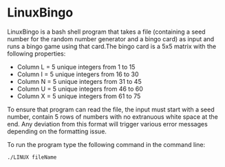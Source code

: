 # LinuxBingo
LinuxBingo is a bash shell program that takes a file (containing a seed number for the random number generator and a bingo card) as input and runs a bingo game using that card.The bingo card is a 5x5 matrix with the following properties:
* Column L = 5 unique integers from 1 to 15
* Column I = 5 unique integers from 16 to 30
* Column N = 5 unique integers from 31 to 45
* Column U = 5 unique integers from 46 to 60
* Column X = 5 unique integers from 61 to 75

To ensure that program can read the file, the input must start with a seed number, contain 5 rows of numbers with no extranuous white space at the end. Any deviation from this format will trigger various error messages depending on the formatting issue.

To run the program type the following command in the command line:

```
./LINUX fileName
```
